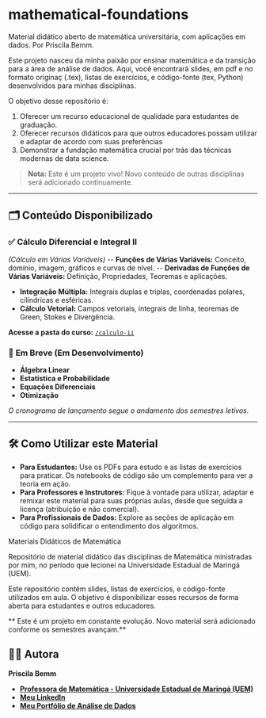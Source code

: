 # mathematical-foundations
Material didático aberto de matemática universitária, com aplicações em dados. Por Priscila Bemm.

Este projeto nasceu da minha paixão por ensinar matemática e da transição para a área de análise de dados. Aqui, você encontrará slides, em pdf e no formato originaç (.tex), listas de exercícios, e código-fonte (tex, Python) desenvolvidos para minhas disciplinas. 

O objetivo desse repositório é:

1.  Oferecer um recurso educacional de qualidade para estudantes de graduação.
2.  Oferecer recursos didáticos para que outros educadores possam utilizar e adaptar de acordo com suas preferências
3.  Demonstrar a fundação matemática crucial por trás das técnicas modernas de data science.
> **Nota:** Este é um projeto vivo! Novo conteúdo de outras disciplinas será adicionado continuamente.

---

## 🗂️ Conteúdo Disponibilizado

### ✅ **Cálculo Diferencial e Integral II**
*(Cálculo em Várias Variáveis)*
--   **Funções de Várias Variáveis:** Conceito, domínio, imagem, gráficos e curvas de nível.
--   **Derivadas de Funções de Várias Variáveis:** Definição, Propriedades, Teoremas e aplicações.
-   **Integração Múltipla:** Integrais duplas e triplas, coordenadas polares, cilíndricas e esféricas.
-   **Cálculo Vetorial:** Campos vetoriais, integrais de linha, teoremas de Green, Stokes e Divergência.


**Acesse a pasta do curso:** [`/calculo-ii`](/calculo-ii)

### 🚧 **Em Breve (Em Desenvolvimento)**
-   **Álgebra Linear**
-   **Estatística e Probabilidade**
-   **Equações Diferenciais**
-   **Otimização**

*O cronograma de lançamento segue o andamento dos semestres letivos.*

---

## 🛠️ Como Utilizar este Material

-   **Para Estudantes:** Use os PDFs para estudo e as listas de exercícios para praticar. Os notebooks de código são um complemento para ver a teoria em ação.
-   **Para Professores e Instrutores:** Fique à vontade para utilizar, adaptar e remixar este material para suas próprias aulas, desde que seguida a licença (atribuição e não comercial).
-   **Para Profissionais de Dados:** Explore as seções de aplicação em código para solidificar o entendimento dos algoritmos.
 
Materiais Didáticos de Matemática 

Repositório de material didático das disciplinas de Matemática ministradas por mim, no período que lecionei na Universidade Estadual de Maringá (UEM).

Este repositório contém slides, listas de exercícios, e código-fonte utilizados em aula. O objetivo é disponibilizar esses recursos de forma aberta para estudantes e outros educadores.

** Este é um projeto em constante evolução. Novo material será adicionado conforme os semestres avançam.**


## 👩‍🏫 Autora

**Priscila Bemm**
*   [**Professora de Matemática - Universidade Estadual de Maringá (UEM)**](http://lattes.cnpq.br/1838223042728028)
*   [**Meu LinkedIn**](https://www.linkedin.com/in/priscilabemm/)
*   [**Meu Portfólio de Análise de Dados**](https://github.com/pribemm/tcc_mba)
